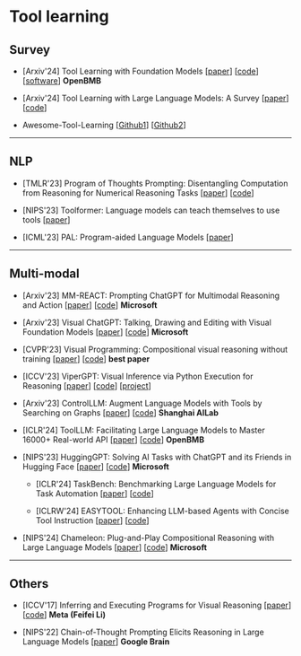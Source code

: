# Tool learning

## Survey

- [Arxiv'24] Tool Learning with Foundation Models [[paper](https://arxiv.org/abs/2304.08354)] [[code](https://github.com/thunlp/ToolLearningPapers)] [[software](https://github.com/OpenBMB/BMTools)]  **OpenBMB**

- [Arxiv'24] Tool Learning with Large Language Models: A Survey [[paper](https://arxiv.org/abs/2405.17935)] [[code](https://github.com/quchangle1/LLM-Tool-Survey)]

- Awesome-Tool-Learning
 [[Github1](https://github.com/luban-agi/Awesome-Tool-Learning)]  [[Github2](https://github.com/zorazrw/awesome-tool-llm)]

---

## NLP

- [TMLR'23] Program of Thoughts Prompting: Disentangling Computation from Reasoning for Numerical Reasoning Tasks [[paper](https://arxiv.org/abs/2211.12588)] [[code](https://github.com/wenhuchen/program-of-thoughts)]

- [NIPS'23] Toolformer: Language models can teach themselves to use tools [[paper](https://arxiv.org/abs/2302.04761)]

- [ICML'23] PAL: Program-aided Language Models [[paper](https://arxiv.org/abs/2211.10435)]

---

## Multi-modal

- [Arxiv'23] MM-REACT: Prompting ChatGPT for Multimodal Reasoning and Action [[paper](https://arxiv.org/abs/2303.11381)] [[code](https://github.com/microsoft/MM-REACT)] **Microsoft**

- [Arxiv'23] Visual ChatGPT: Talking, Drawing and Editing with Visual Foundation Models [[paper](https://arxiv.org/abs/2303.04671)] [[code](https://github.com/chenfei-wu/TaskMatrix)] **Microsoft**

- [CVPR'23] Visual Programming: Compositional visual reasoning without training [[paper](https://arxiv.org/abs/2211.11559)] [[code](https://github.com/allenai/visprog)] **best paper**

- [ICCV'23] ViperGPT: Visual Inference via Python Execution for Reasoning [[paper](https://arxiv.org/abs/2303.08128)] [[code](https://github.com/cvlab-columbia/viper)] [[project](https://viper.cs.columbia.edu/)]

- [Arxiv'23] ControlLLM: Augment Language Models with Tools by Searching on Graphs [[paper](https://arxiv.org/abs/2310.17796)] [[code](https://github.com/opengvlab/controlllm)] **Shanghai AILab**

- [ICLR'24] ToolLLM: Facilitating Large Language Models to Master 16000+ Real-world API [[paper](https://arxiv.org/abs/2307.16789)] [[code](https://github.com/openbmb/toolbench)] **OpenBMB**

- [NIPS'23] HuggingGPT: Solving AI Tasks with ChatGPT and its Friends in Hugging Face [[paper](https://arxiv.org/abs/2303.17580)] [[code](https://github.com/microsoft/JARVIS)] **Microsoft**

    - [ICLR'24] TaskBench: Benchmarking Large Language Models for Task Automation [[paper](https://arxiv.org/abs/2311.18760)] [[code](https://github.com/microsoft/JARVIS/tree/main/taskbench)]

    - [ICLRW'24] EASYTOOL: Enhancing LLM-based Agents with Concise Tool Instruction [[paper](https://arxiv.org/abs/2401.06201)] [[code](https://github.com/microsoft/JARVIS/tree/main/easytool)]

- [NIPS'24] Chameleon: Plug-and-Play Compositional Reasoning with Large Language Models [[paper](https://arxiv.org/abs/2304.09842)] [[code](https://github.com/lupantech/chameleon-llm)]  **Microsoft**

---

## Others

- [ICCV'17] Inferring and Executing Programs for Visual Reasoning [[paper](https://arxiv.org/abs/1705.03633)] [[code](https://github.com/facebookresearch/clevr-iep)] **Meta (Feifei Li)**

- [NIPS'22] Chain-of-Thought Prompting Elicits Reasoning in Large Language Models [[paper](https://arxiv.org/abs/2201.11903)] **Google Brain**